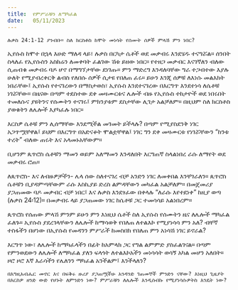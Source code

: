 ```yaml
---
title:  የምሥራቹን ለማካፈል
date:   05/11/2023
---
```


`ሉቃስ 24:1-12 ያንብቡ። ስለ ክርስቶስ ከሞት መነሳት የሰሙት ሰዎች ምላሽ ምን ነበር?`

ኢየሱስ ከሞተ በኋላ እሁድ ማለዳ ላይ፣ ሉቃስ በርካታ ሴቶች ወደ መቃብሩ እንደሄዱ ተናግሯል። ሰንበት ስላለፈ የኢየሱስን አስከሬን ለመቀባት ፈልገው ሽቱ ይዘው ነበር። የተዘጋ መቃብር እናገኛለን ብለው ሲጠብቁ መቃብሩ ባዶ ሆኖ በማግኘታቸው ደነገጡ። ምን ማድረግ እንዳለባቸው ግራ ተጋብተው እያሉ ሁለት የሚያብረቀርቅ ልብስ የለበሱ ሰዎች ሲታዩ የበለጠ ፈሩ። ይሁን እንጂ ሰዎቹ ለእነሱ መልእክት ነበራቸው፤ ኢየሱስ የተናገረውን በማስታወስ፣ ኢየሱስ እንደተናገረው በእርግጥ እንደተነሳ ለሴቶቹ ነገሯቸው። በዜናው በጣም ተደስተው ደቀ መዛሙርቱና ሌሎች ብዙ የኢየሱስ ተከታዮች ወደ ነበሩበት ተመለሱና ያዩትንና የሰሙትን ተናገሩ፤ ምክንያቱም ደስታቸው ሊገታ አልቻለም። በዚህም ስለ ክርስቶስ ያወቁትን ለሌሎች እያካፈሉ ነበር።

እርስዎ ሴቶቹ ምን ሊሰማቸው እንደሚችል መገመት ይችላሉ? በጣም የሚያስደንቅ ነገር አጋጥሟቸዋል፤ ይህም በእርግጥ በአድናቆት ሞልቷቸዋል፤ ነገር ግን ደቀ መዛሙርቱ የነገሯቸውን “ከንቱ ተረት” ብለው ጠሩት እና አላመኑአቸውም።

ቢሆንም ጴጥሮስ ሴቶቹን ማመን ወይም አለማመን እንዳለበት እርግጠኛ ስላልነበረ ራሱ ለማየት ወደ መቃብሩ ሮጠ።

ለጴጥሮስ- እና ለብዙዎቻችን- ሌላ ሰው ስለተናገረ ብቻ አንድን ነገር ለመቀበል እንቸገራለን። ጴጥሮስ ሴቶቹን ቢያዳምጣቸውም ራሱ እስኪያይ ድረስ ልምዳቸውን መካፈል አልቻለም። በመጀመሪያ ያጋጠመው ባዶ መቃብር ብቻ ነበር፤ እና ሉቃስ እንደፃፈው በቀላሉ “ለራሱ እየተደነቀ” ከዚያ ወጣ (ሉቃስ 24፡12)። በመቃብሩ ላይ ያጋጠመው ነገር ከሴቶቹ ጋር ተመሳሳይ አልነበረም።

ጴጥሮስ የሰጠው ምላሽ ምንም ይሁን ምን እነዚህ ሴቶች ስለ ኢየሱስ የሰሙትን ዜና ለሌሎች ማካፈል ፈለጉ። ኢየሱስ ያደረገላቸውን ለሌሎች ከማሳወቅ የበለጠ ለተልእኮ የሚያነሳሳ ምን አለ? ብቸኛ ተስፋችን በሆነው በኢየሱስ የመዳንን ምሥራች ከመስበክ የበለጠ ምን አነሳሽ ነገር ይኖራል?

እርግጥ ነው፣ ለሌሎች ከማካፈላችን በፊት ከአምላክ ጋር የግል ልምምድ ያስፈልገናል። በጣም የምንወደውን ለሌሎች ለማካፈል ያለን ፍላጎት ለተልእኮአችን መነሳሳት ወሳኝ አካል መሆን አለበት። ዞሮ ዞሮ እኛ እራሳችን የሌለንን ማካፈል አንችልም፤ እንችላለን?

`በእግዚአብሔር መኖር እና በፍቅሩ ዙሪያ ያጋጠሟችሁ አንዳንድ ገጠመኞች ምንድን ናቸው? እነዚህ ጊዜያት በእርስዎ ዘንድ ውድ የሆኑት ለምንድን ነው? ምሥራቹን ለሌሎች እንዲሰብኩ የሚያነሳሱዎትስ እንዴት ነው?`